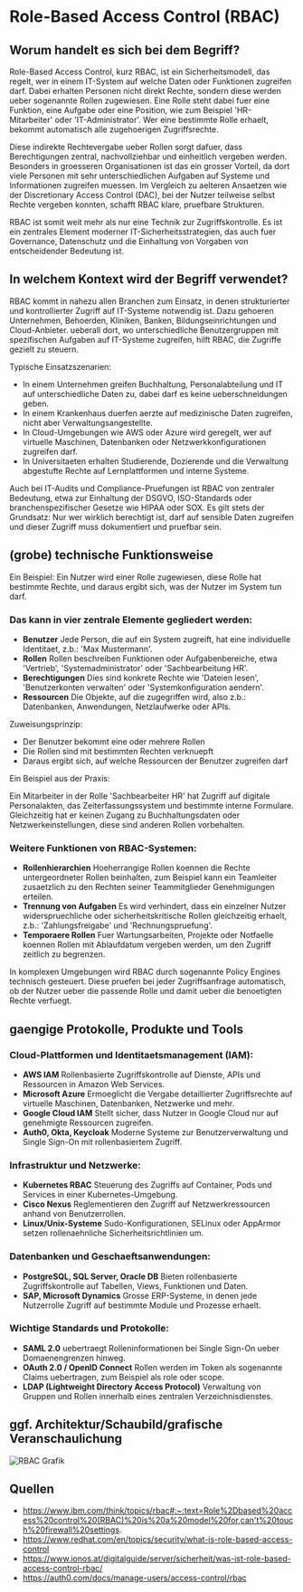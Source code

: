 # Role-Based Access Control (RBAC)

## Worum handelt es sich bei dem Begriff?

Role-Based Access Control, kurz RBAC, ist ein Sicherheitsmodell, das regelt, wer in einem IT-System auf welche Daten oder Funktionen zugreifen darf. Dabei erhalten Personen nicht direkt Rechte, sondern diese werden ueber sogenannte Rollen zugewiesen. Eine Rolle steht dabei fuer eine Funktion, eine Aufgabe oder eine Position, wie zum Beispiel 'HR-Mitarbeiter' oder 'IT-Administrator'. Wer eine bestimmte Rolle erhaelt, bekommt automatisch alle zugehoerigen Zugriffsrechte.

Diese indirekte Rechtevergabe ueber Rollen sorgt dafuer, dass Berechtigungen zentral, nachvollziehbar und einheitlich vergeben werden. Besonders in groesseren Organisationen ist das ein grosser Vorteil, da dort viele Personen mit sehr unterschiedlichen Aufgaben auf Systeme und Informationen zugreifen muessen. Im Vergleich zu aelteren Ansaetzen wie der Discretionary Access Control (DAC), bei der Nutzer teilweise selbst Rechte vergeben konnten, schafft RBAC klare, pruefbare Strukturen.

RBAC ist somit weit mehr als nur eine Technik zur Zugriffskontrolle. Es ist ein zentrales Element moderner IT-Sicherheitsstrategien, das auch fuer Governance, Datenschutz und die Einhaltung von Vorgaben von entscheidender Bedeutung ist.

## In welchem Kontext wird der Begriff verwendet?

RBAC kommt in nahezu allen Branchen zum Einsatz, in denen strukturierter und kontrollierter Zugriff auf IT-Systeme notwendig ist. Dazu gehoeren Unternehmen, Behoerden, Kliniken, Banken, Bildungseinrichtungen und Cloud-Anbieter. ueberall dort, wo unterschiedliche Benutzergruppen mit spezifischen Aufgaben auf IT-Systeme zugreifen, hilft RBAC, die Zugriffe gezielt zu steuern.

Typische Einsatzszenarien:

- In einem Unternehmen greifen Buchhaltung, Personalabteilung und IT auf unterschiedliche Daten zu, dabei darf es keine ueberschneidungen geben.
- In einem Krankenhaus duerfen aerzte auf medizinische Daten zugreifen, nicht aber Verwaltungsangestellte.
- In Cloud-Umgebungen wie AWS oder Azure wird geregelt, wer auf virtuelle Maschinen, Datenbanken oder Netzwerkkonfigurationen zugreifen darf.
- In Universitaeten erhalten Studierende, Dozierende und die Verwaltung abgestufte Rechte auf Lernplattformen und interne Systeme.

Auch bei IT-Audits und Compliance-Pruefungen ist RBAC von zentraler Bedeutung, etwa zur Einhaltung der DSGVO, ISO-Standards oder branchenspezifischer Gesetze wie HIPAA oder SOX. Es gilt stets der Grundsatz: Nur wer wirklich berechtigt ist, darf auf sensible Daten zugreifen und dieser Zugriff muss dokumentiert und pruefbar sein.

## (grobe) technische Funktionsweise

Ein Beispiel: Ein Nutzer wird einer Rolle zugewiesen, diese Rolle hat bestimmte Rechte, und daraus ergibt sich, was der Nutzer im System tun darf. 

### Das kann in vier zentrale Elemente gegliedert werden:

- **Benutzer** Jede Person, die auf ein System zugreift, hat eine individuelle Identitaet, z.b.: 'Max Mustermann'.
- **Rollen** Rollen beschreiben Funktionen oder Aufgabenbereiche, etwa 'Vertrieb', 'Systemadministrator' oder 'Sachbearbeitung HR'.
- **Berechtigungen** Dies sind konkrete Rechte wie 'Dateien lesen', 'Benutzerkonten verwalten' oder 'Systemkonfiguration aendern'.
- **Ressourcen** Die Objekte, auf die zugegriffen wird, also z.b.: Datenbanken, Anwendungen, Netzlaufwerke oder APIs.

Zuweisungsprinzip:
- Der Benutzer bekommt eine oder mehrere Rollen
- Die Rollen sind mit bestimmten Rechten verknuepft
- Daraus ergibt sich, auf welche Ressourcen der Benutzer zugreifen darf

Ein Beispiel aus der Praxis:

Ein Mitarbeiter in der Rolle 'Sachbearbeiter HR' hat Zugriff auf digitale Personalakten, das Zeiterfassungssystem und bestimmte interne Formulare. Gleichzeitig hat er keinen Zugang zu Buchhaltungsdaten oder Netzwerkeinstellungen, diese sind anderen Rollen vorbehalten.

### Weitere Funktionen von RBAC-Systemen:
- **Rollenhierarchien** Hoeherrangige Rollen koennen die Rechte untergeordneter Rollen beinhalten, zum Beispiel kann ein Teamleiter zusaetzlich zu den Rechten seiner Teammitglieder Genehmigungen erteilen.
- **Trennung von Aufgaben** Es wird verhindert, dass ein einzelner Nutzer widerspruechliche oder sicherheitskritische Rollen gleichzeitig erhaelt, z.b.: 'Zahlungsfreigabe' und 'Rechnungspruefung'.
- **Temporaere Rollen** Fuer Wartungsarbeiten, Projekte oder Notfaelle koennen Rollen mit Ablaufdatum vergeben werden, um den Zugriff zeitlich zu begrenzen.

In komplexen Umgebungen wird RBAC durch sogenannte Policy Engines technisch gesteuert. Diese pruefen bei jeder Zugriffsanfrage automatisch, ob der Nutzer ueber die passende Rolle und damit ueber die benoetigten Rechte verfuegt.

## gaengige Protokolle, Produkte und Tools

### Cloud-Plattformen und Identitaetsmanagement (IAM):

- **AWS IAM** Rollenbasierte Zugriffskontrolle auf Dienste, APIs und Ressourcen in Amazon Web Services.
- **Microsoft Azure** Ermoeglicht die Vergabe detaillierter Zugriffsrechte auf virtuelle Maschinen, Datenbanken, Netzwerke und mehr.
- **Google Cloud IAM** Stellt sicher, dass Nutzer in Google Cloud nur auf genehmigte Ressourcen zugreifen.
- **Auth0, Okta, Keycloak** Moderne Systeme zur Benutzerverwaltung und Single Sign-On mit rollenbasiertem Zugriff.

### Infrastruktur und Netzwerke:

- **Kubernetes RBAC** Steuerung des Zugriffs auf Container, Pods und Services in einer Kubernetes-Umgebung.
- **Cisco Nexus** Reglementieren den Zugriff auf Netzwerkressourcen anhand von Benutzerrollen.
- **Linux/Unix-Systeme** Sudo-Konfigurationen, SELinux oder AppArmor setzen rollenaehnliche Sicherheitsrichtlinien um.

### Datenbanken und Geschaeftsanwendungen:

- **PostgreSQL, SQL Server, Oracle DB** Bieten rollenbasierte Zugriffskontrolle auf Tabellen, Views, Funktionen und Daten.
- **SAP, Microsoft Dynamics** Grosse ERP-Systeme, in denen jede Nutzerrolle Zugriff auf bestimmte Module und Prozesse erhaelt.

### Wichtige Standards und Protokolle:

- **SAML 2.0** uebertraegt Rolleninformationen bei Single Sign-On ueber Domaenengrenzen hinweg.
- **OAuth 2.0 / OpenID Connect** Rollen werden im Token als sogenannte Claims uebertragen, zum Beispiel als role oder scope.
- **LDAP (Lightweight Directory Access Protocol)** Verwaltung von Gruppen und Rollen innerhalb eines zentralen Verzeichnisdienstes.

## ggf. Architektur/Schaubild/grafische Veranschaulichung

![RBAC Grafik](https://miro.medium.com/v2/resize:fit:640/format:webp/1*ub3g0nUC6NCkYPHoNB6rFw.png)

## Quellen
- https://www.ibm.com/think/topics/rbac#:~:text=Role%2Dbased%20access%20control%20(RBAC)%20is%20a%20model%20for,can't%20touch%20firewall%20settings.
- https://www.redhat.com/en/topics/security/what-is-role-based-access-control
- https://www.ionos.at/digitalguide/server/sicherheit/was-ist-role-based-access-control-rbac/
- https://auth0.com/docs/manage-users/access-control/rbac
